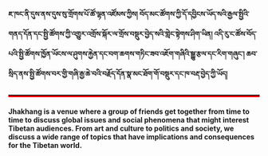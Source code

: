   <div class="site-blocks-cover overlay" style="background-image: url({{site.baseurl}}/assets/images/hero_bg_1.jpg);" data-aos="fade" data-stellar-background-ratio="0.5">
      <div class="container">
        <div class="row align-items-center justify-content-center text-center">
          <div class="col-md-8" data-aos="fade-up" data-aos-delay="400">
 <!-- slider content -->  
          <div>
            <h4>
             ཇ་ཁང་ནི་དུས་ནས་དུས་སུ་གྲོགས་པོ་ཚོ་ལྷན་འཛོམས་ཀྱིས། བོད་མང་ཚོགས་ཀྱི་དོ་དབྱིངས་ཡོད་སའི་རྒྱལ་སྤྱིའི་གནད་དོན་དང་སྤྱི་ཚོགས་ཀྱི་འགྱུར་འགྲོས་སྐོར་ལ་གྲོས་བསྡུར་བྱེད་སའི་གླེང་སྟེགས་ཤིག་ཡིན། འདི་རུ་ང་ཚོས་བོད་པའི་སྤྱི་ཚོགས་ཁྱོན་ཡོངས་ལ་ཤུགས་རྐྱེན་དང་བག་ཆགས་གཏིང་ཟབ་འཇོག་གཞིའི་སྒྱུ་རྩལ་དང་རིག་གཞུང་། ཆབ་སྲིད་ནས་སྤྱི་ཚོགས་བར་གྱི་གཞི་རྒྱ་ཆེ་བའི་བརྗོད་དོན་སྣ་མང་ཐོག་གོ་བསྡུར་དང་ཁ་བརྡ་བྱེད་ཀྱི་ཡོད།
            </h4>
            <hr style="height:2px; border-bottom:3px solid red">
            <h4>
              Jhakhang is a venue where a group of friends get together from time to time to discuss global issues and social phenomena that might interest Tibetan audiences. From art and culture to politics and society, we discuss a wide range of topics that have implications and consequences for the Tibetan world.
            </h4>
          </div>
 <!--       
{% for post in site.posts limit:1 %}  
            <h2 class="text-white font-weight-light mb-2 display-4">{{post.title}}</h2>
            <h3>{{post.contributor}}</h3>
            <hr style="height:2px; border-bottom:3px solid red">
            <h2 class="text-white font-weight-light mb-2 display-4">{{post.title-en}}</h2>
            <h3>{{post.contributor-en}}</h3>
            <div class="text-white mb-4"><span class="text-white-opacity-05"><small>By {{post.author}} | {{post.date}} | {{post.duration}}</small></span></div>
            <p><a href="{{post.url}}" class="btn btn-primary btn-sm py-3 px-4 small">More</a></p>
            <div class="player">
              <audio id="player2" preload="none" controls style="max-width: 100%">
                <source src="{{post.audio}}" type="audio/mp3">
              </audio>
            </div>
{% endfor %}
-->
 <!-- slider content --> 
          </div>
        </div>
      </div>
    </div>  


